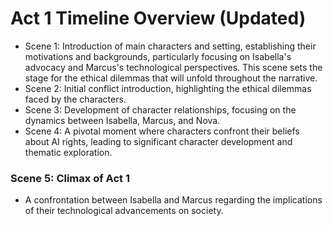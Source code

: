 # Act 1 Timeline Overview (Updated)
- Scene 1: Introduction of main characters and setting, establishing their motivations and backgrounds, particularly focusing on Isabella's advocacy and Marcus's technological perspectives. This scene sets the stage for the ethical dilemmas that will unfold throughout the narrative.
- Scene 2: Initial conflict introduction, highlighting the ethical dilemmas faced by the characters.
- Scene 3: Development of character relationships, focusing on the dynamics between Isabella, Marcus, and Nova.
- Scene 4: A pivotal moment where characters confront their beliefs about AI rights, leading to significant character development and thematic exploration.
### Scene 5: Climax of Act 1
- A confrontation between Isabella and Marcus regarding the implications of their technological advancements on society.
